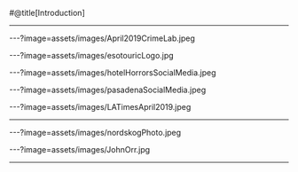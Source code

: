 

#@title[Introduction]

---

---?image=assets/images/April2019CrimeLab.jpeg



---?image=assets/images/esotouricLogo.jpg


---?image=assets/images/hotelHorrorsSocialMedia.jpeg


---?image=assets/images/pasadenaSocialMedia.jpeg


---?image=assets/images/LATimesApril2019.jpeg



---


---?image=assets/images/nordskogPhoto.jpeg

---?image=assets/images/JohnOrr.jpg


---






